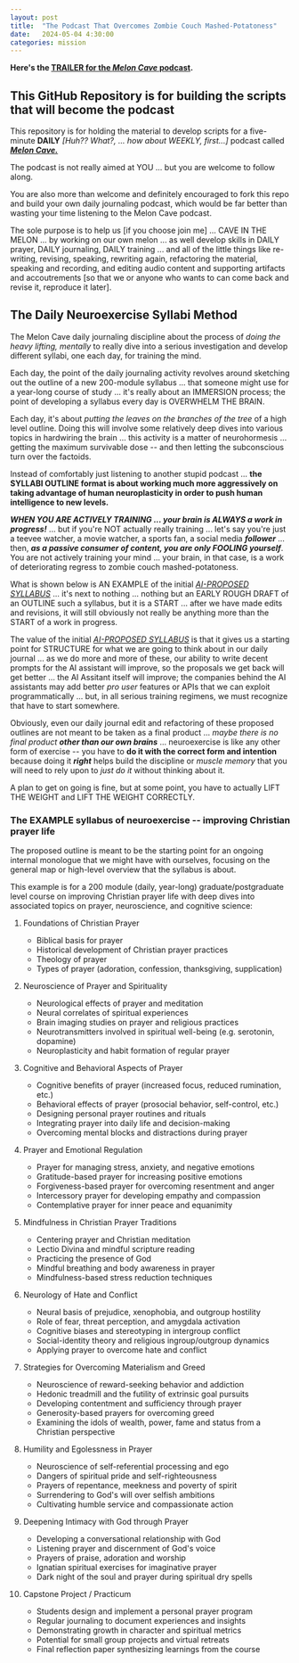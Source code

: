 ```yaml
---
layout: post
title:  "The Podcast That Overcomes Zombie Couch Mashed-Potatoness"
date:   2024-05-04 4:30:00
categories: mission
---
```



**Here's the [TRAILER for the ***Melon Cave*** podcast](https://five.libsyn.com/show/episodes/view/31126668).**

## This GitHub Repository is for building the scripts that will become the podcast

This repository is for holding the material to develop scripts for a five-minute **DAILY** *[Huh?? What?, <GULP> ... how about WEEKLY, first...]* podcast called [***Melon Cave.***](https://five.libsyn.com/show/episodes/view/31126668)

The podcast is not really aimed at YOU ... but you are welcome to follow along.

You are also more than welcome and definitely encouraged to fork this repo and build your own daily journaling podcast, which would be far better than wasting your time listening to the Melon Cave podcast.

The sole purpose is to help us [if you choose join me] ... CAVE IN THE MELON ... by working on our own melon ... as well develop skills in DAILY prayer, DAILY journaling, DAILY training ... and all of the little things like re-writing, revising, speaking, rewriting again, refactoring the material, speaking and recording, and editing audio content and supporting artifacts and accoutrements [so that we or anyone who wants to can come back and revise it, reproduce it later].

## The Daily Neuroexercise Syllabi Method

The Melon Cave daily journaling discipline about the process of *doing the heavy lifting, mentally* to really dive into a serious investigation and develop different syllabi, one each day, for training the mind.

Each day, the point of the daily journaling activity revolves around sketching out the outline of a new 200-module syllabus ... that someone might use for a year-long course of study ... it's really about an IMMERSION process; the point of developing a syllabus every day is OVERWHELM THE BRAIN.

Each day, it's about *putting the leaves on the branches of the tree* of a high level outline. Doing this will involve some relatively deep dives into various topics in hardwiring the brain ... this activity is a matter of neurohormesis ... getting the maximum survivable dose -- and then letting the subconscious turn over the factoids.

Instead of comfortably just listening to another stupid podcast ... **the SYLLABI OUTLINE format is about working much more aggressively on taking advantage of human neuroplasticity in order to push human intelligence to new levels.**

***WHEN YOU ARE ACTIVELY TRAINING ... your brain is ALWAYS a work in progress!*** ... but if you're NOT actually really training ... let's say you're just a teevee watcher, a movie watcher, a sports fan, a social media ***follower*** ... then, ***as a passive consumer of content, you are only FOOLING yourself***. You are not actively training your mind ... your brain, in that case, is a work of deteriorating regress to zombie couch mashed-potatoness.

What is shown below is AN EXAMPLE of the initial [*AI-PROPOSED SYLLABUS*](https://claude.ai/chat/) ... it's next to nothing ... nothing but an EARLY ROUGH DRAFT of an OUTLINE such a syllabus, but it is a START ... after we have made edits and revisions, it will still obviously not really be anything more than the START of a work in progress. 

The value of the initial [*AI-PROPOSED SYLLABUS*](https://claude.ai/chat/) is that it gives us a starting point for STRUCTURE for what we are going to think about in our daily journal ... as we do more and more of these, our ability to write decent prompts for the AI assistant will improve, so the proposals we get back will get better ... the AI Assitant itself will improve; the companies behind the AI assistants may add better *pro user* features or APIs that we can exploit programmatically ... but, in all serious training regimens, we must recognize that have to start somewhere.

Obviously, even our daily journal edit and refactoring of these proposed outlines are not meant to be taken as a final product ... *maybe there is no final product* ***other than our own brains*** ... neuroexercise is like any other form of exercise -- you have to **do it with the correct form and intention** because doing it ***right*** helps build the discipline or *muscle memory* that you will need to rely upon to *just do it* without thinking about it. 

A plan to get on going is fine, but at some point, you have to actually LIFT THE WEIGHT and LIFT THE WEIGHT CORRECTLY.

### The EXAMPLE syllabus of neuroexercise -- improving Christian prayer life

The proposed outline is meant to be the starting point for an ongoing internal monologue that we might have with ourselves, focusing on the general map or high-level overview that the syllabus is about.

This example is for a 200 module (daily, year-long) graduate/postgraduate level course on improving Christian prayer life with deep dives into associated topics on prayer, neuroscience, and cognitive science:

1. Foundations of Christian Prayer

   - Biblical basis for prayer
   - Historical development of Christian prayer practices
   - Theology of prayer
   - Types of prayer (adoration, confession, thanksgiving, supplication)

2. Neuroscience of Prayer and Spirituality  

   - Neurological effects of prayer and meditation
   - Neural correlates of spiritual experiences
   - Brain imaging studies on prayer and religious practices
   - Neurotransmitters involved in spiritual well-being (e.g. serotonin, dopamine)
   - Neuroplasticity and habit formation of regular prayer

3. Cognitive and Behavioral Aspects of Prayer

   - Cognitive benefits of prayer (increased focus, reduced rumination, etc.)
   - Behavioral effects of prayer (prosocial behavior, self-control, etc.)
   - Designing personal prayer routines and rituals
   - Integrating prayer into daily life and decision-making
   - Overcoming mental blocks and distractions during prayer

4. Prayer and Emotional Regulation

   - Prayer for managing stress, anxiety, and negative emotions  
   - Gratitude-based prayer for increasing positive emotions
   - Forgiveness-based prayer for overcoming resentment and anger
   - Intercessory prayer for developing empathy and compassion
   - Contemplative prayer for inner peace and equanimity

5. Mindfulness in Christian Prayer Traditions

   - Centering prayer and Christian meditation 
   - Lectio Divina and mindful scripture reading
   - Practicing the presence of God
   - Mindful breathing and body awareness in prayer
   - Mindfulness-based stress reduction techniques

6. Neurology of Hate and Conflict

   - Neural basis of prejudice, xenophobia, and outgroup hostility
   - Role of fear, threat perception, and amygdala activation
   - Cognitive biases and stereotyping in intergroup conflict
   - Social-identity theory and religious ingroup/outgroup dynamics
   - Applying prayer to overcome hate and conflict

7. Strategies for Overcoming Materialism and Greed

   - Neuroscience of reward-seeking behavior and addiction
   - Hedonic treadmill and the futility of extrinsic goal pursuits
   - Developing contentment and sufficiency through prayer  
   - Generosity-based prayers for overcoming greed
   - Examining the idols of wealth, power, fame and status from a Christian perspective

8. Humility and Egolessness in Prayer

   - Neuroscience of self-referential processing and ego
   - Dangers of spiritual pride and self-righteousness 
   - Prayers of repentance, meekness and poverty of spirit
   - Surrendering to God's will over selfish ambitions
   - Cultivating humble service and compassionate action

9. Deepening Intimacy with God through Prayer

   - Developing a conversational relationship with God
   - Listening prayer and discernment of God's voice
   - Prayers of praise, adoration and worship 
   - Ignatian spiritual exercises for imaginative prayer
   - Dark night of the soul and prayer during spiritual dry spells

10. Capstone Project / Practicum

    - Students design and implement a personal prayer program 
    - Regular journaling to document experiences and insights
    - Demonstrating growth in character and spiritual metrics  
    - Potential for small group projects and virtual retreats
    - Final reflection paper synthesizing learnings from the course